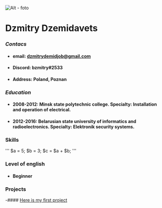![Alt - foto](rsschool-cv\assets\img_1469.jpg)

# **Dzmitry Dzemidavets**

### _Contacs_

- #### email: dzmitrydemidjob@gmail.com
- #### Discord: bzmitry#2533
- #### Address: Poland, Poznan

### **_Education_**

- #### 2008-2012: Minsk state polytechnic college. Specialty: Installation and operation of electrical.
- #### 2012-2016: Belarusian state university of informatics and radioelectronics. Specialty: Elektronik security systems.

### Skills

'''
$a = 5;
$b = 3;
$c = $a + $b;
'''

### Level of english

- #### Beginner

### Projects

-#### [Here is my first project](https://DzmitryDemid.github.io/rsschool-cv/cv)
